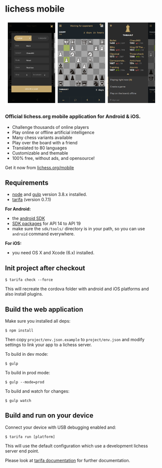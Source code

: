 lichess mobile
==============

![lichess mobile screenshots](screens/3-screens.png)

### Official lichess.org mobile application for Android & iOS.

- Challenge thousands of online players
- Play online or offline artificial intelligence
- Many chess variants available
- Play over the board with a friend
- Translated to 80 languages
- Customizable and themable
- 100% free, without ads, and opensource!

Get it now from [lichess.org/mobile](http://lichess.org/mobile)

## Requirements

* [node](http://nodejs.org) and [gulp](http://gulpjs.com/) version 3.8.x installed.
* [tarifa](http://tarifa.tools) (version 0.7.1)

**For Android:**

* the [android SDK](http://developer.android.com/sdk/index.html)
* [SDK packages](http://developer.android.com/sdk/installing/adding-packages.html)
for API 14 to API 19
* make sure the `sdk/tools/` directory is in your path, so you can use `android`
  command everywhere.

**For iOS:**

* you need OS X and Xcode (6.x) installed.

## Init project after checkout

    $ tarifa check --force

This will recreate the cordova folder with android and iOS platforms and also
install plugins.

## Build the web application

Make sure you installed all deps:

    $ npm install

Then copy `project/env.json.example` to `project/env.json` and modify settings
to link your app to a lichess server.

To build in dev mode:

    $ gulp

To build in prod mode:

    $ gulp --mode=prod

To build and watch for changes:

    $ gulp watch


## Build and run on your device

Connect your device with USB debugging enabled and:

    $ tarifa run [platform]

This will use the default configuration which use a development lichess server
end point.

Please look at [tarifa documentation](http://42loops.gitbooks.io/tarifa/content/)
for further documentation.
